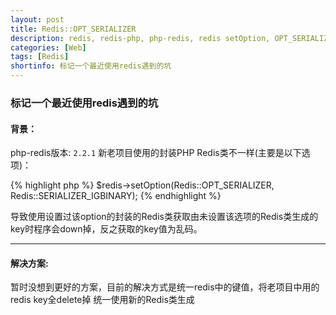 ```yaml
---
layout: post
title: Redis::OPT_SERIALIZER
description: redis, redis-php, php-redis, redis setOption, OPT_SERIALIZER, SERIALIZER_IGBINARY
categories: [Web]
tags: [Redis]
shortinfo: 标记一个最近使用redis遇到的坑
---
```


### 标记一个最近使用redis遇到的坑


#### **背景**：
php-redis版本: `2.2.1`
新老项目使用的封装PHP Redis类不一样(主要是以下选项)：

{% highlight php %}
$redis->setOption(Redis::OPT_SERIALIZER, Redis::SERIALIZER_IGBINARY);
{% endhighlight %}

导致使用设置过该option的封装的Redis类获取由未设置该选项的Redis类生成的key时程序会down掉，反之获取的key值为乱码。

---

#### **解决方案**:
暂时没想到更好的方案，目前的解决方式是统一redis中的键值，将老项目中用的redis key全delete掉 统一使用新的Redis类生成